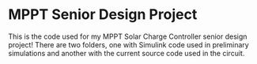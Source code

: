 
# MPPT Senior Design Project

This is the code used for my MPPT Solar Charge Controller senior design project! There are two folders, one with Simulink code used in preliminary simulations and another with the current source code used in the circuit. 


